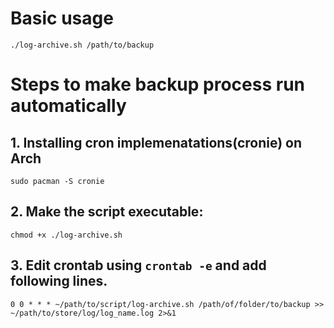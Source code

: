 # Basic usage

```./log-archive.sh /path/to/backup```


# Steps to make backup process run automatically

## 1. Installing cron implemenatations(cronie) on Arch
```sudo pacman -S cronie```

## 2. Make the script executable:
```chmod +x ./log-archive.sh```

## 3. Edit crontab using `crontab -e` and add following lines.

```0 0 * * * ~/path/to/script/log-archive.sh /path/of/folder/to/backup >> ~/path/to/store/log/log_name.log 2>&1```



